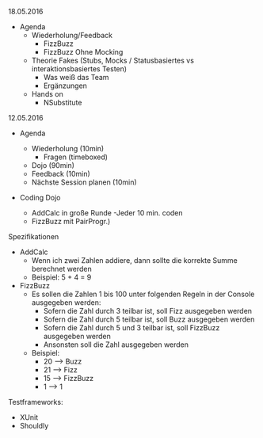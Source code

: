 18.05.2016
- Agenda
  - Wiederholung/Feedback
  	- FizzBuzz
  	- FizzBuzz Ohne Mocking
  - Theorie Fakes (Stubs, Mocks / Statusbasiertes vs interaktionsbasiertes Testen)
  	- Was weiß das Team
  	- Ergänzungen
  - Hands on
  	- NSubstitute


12.05.2016
- Agenda
	- Wiederholung (10min)
		- Fragen (timeboxed)
	- Dojo (90min)
	- Feedback (10min)
	- Nächste Session planen (10min)

- Coding Dojo
  - AddCalc in große Runde
      -Jeder 10 min. coden 
  - FizzBuzz mit PairProgr.)


Spezifikationen
 - AddCalc
 	- Wenn ich zwei Zahlen addiere, dann sollte die korrekte Summe berechnet werden
 	- Beispiel: 5 + 4 = 9
 - FizzBuzz
 	- Es sollen die Zahlen 1 bis 100 unter folgenden Regeln in der Console ausgegeben werden:
 		- Sofern die Zahl durch 3 teilbar ist, soll Fizz ausgegeben werden
 		- Sofern die Zahl durch 5 teilbar ist, soll Buzz ausgegeben werden
 		- Sofern die Zahl durch 5 und 3 teilbar ist, soll FizzBuzz ausgegeben werden
 		- Ansonsten soll die Zahl ausgegeben werden
 	- Beispiel:
 		- 20 --> Buzz
 		- 21 --> Fizz
 		- 15 --> FizzBuzz
 		-  1 --> 1
 
Testframeworks:
 - XUnit
 - Shouldly

